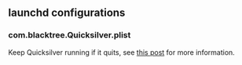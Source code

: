 ## launchd configurations

### com.blacktree.Quicksilver.plist

Keep Quicksilver running if it quits, see [this post](http://marcovaltas.com/?p=132) for
more information.
